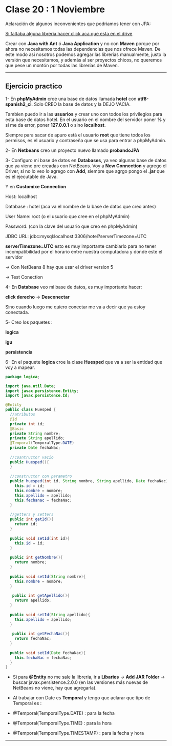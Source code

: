 # Clase 20 : 1 Noviembre

Aclaración de algunos inconvenientes que podriamos tener con JPA:

[Si faltaba alguna libreria hacer click aca que esta en el drive](https://drive.google.com/drive/u/1/folders/1F_wEYkCxu6Q_lfDwXFLakEqubfufn4GW)

Crear con **Java with Ant** ó **Java Application** y no con **Maven** porque por ahora no necesitamos todas las dependencias que nos ofrece Maven. De este modo asi nosotros podemos agregar las librerías manualmente, justo la versión que necesitamos, y además al ser proyectos chicos, no queremos que pese un montón por todas las librerías de Maven.

---

## Ejercicio practico

1- En **phpMyAdmin** croe una base de datos llamada **hotel** con **utf8-spanish2_ci**. Solo CREO la base de datos y la DEJO VACIA. 

Tambien puedo ir a las **usuarios** y crear uno con todos los privilegios para esta base de datos hotel. En el usuario en el nombre del servidor poner **%** y si me da error, poner **127.0.0.1** o sino **localhost**. 

Siempre para sacar de apuro está el usuario **root** que tiene todos los permisos, es el usuario y contraseña que se usa para entrar a phpMyAdmin.

2- En **Netbeans** creo un proyecto nuevo llamado **probandoJPA**

3- Configuro mi base de datos en **Databases**, ya veo algunas base de datos que ya viene pre creadas con NetBeans. Voy a **New Connection** y agrego el Driver, si no lo veo lo agrego con **Add**, siempre que agrgo pongo el **.jar** que es el ejecutable de Java.

Y en **Customixe Connection**

Host: localhost

Database : hotel  (aca va el nombre de la base de datos que creo antes)

User Name: root (o el usuario que cree en el phpMyAdmin)

Password: (con la clave del usuario que creo en phpMyAdmin)

JDBC URL: jdbc:mysql:localhost:3306/hotel?serverTimezone=UTC

**serverTimezone=UTC** esto es muy importante cambiarlo para no tener incompatibilidad por el horario entre nuestra computadora y donde este el servidor

-> Con NetBeans 8 hay que usar el driver version 5

-> Test Conection

4- En **Database** veo mi base de datos, es muy importante hacer:

**click derecho** -> **Desconectar**

Sino cuando luego me quiero conectar me va a decir que ya estoy conectada.

5- Creo los paquetes :

**logica**

**igu**

**persistencia**

6- En el paquete **logica** croe la clase **Huesped** que va a ser la entidad que voy a mapear.

```JAVA
package logica;

import java.util.Date;
import javax.persistence.Entity;
import javax.persistence.Id;

@Entity
public class Huesped {
  //atributos
  @Id
  private int id;
  @Basic
  private String nombre;
  private String apellido;
  @Temporal(TemporalType.DATE)
  private Date fechaNac;
  
  //cosntructor vacio
  public Huesped(){
  }
  
  //constructor con parametro
  public huesped(int id, String nombre, String apellido, Date fechaNac){
    this.id = id;
    this.nombre = nombre;
    this.apellido = apellido;
    this.fechanac = fechaNac;
  }
  
  //getters y setters
  public int getId(){
    return id;
  }
  
  public void setId(int id){
    this.id = id;
  }
  
  public int getNombre(){
    return nombre;
  }
  
  public void setId(String nombre){
    this.nombre = nombre;
  }
  
   public int getApellido(){
    return apellido;
  }
  
  public void setId(String apellido){
    this.apellido = apellido;
  }
  
   public int getFechaNac(){
    return fechaNac;
  }
  
  public void setId(Date fechaNac){
    this.fechaNac = fechaNac;
  }
}
```

* Si para **@Entity** no me sale la libreria, ir a **Libaries** -> **Add JAR Folder** -> buscar javax.persistence.2.0.0 (en las versiones más nuevas de NetBeans no viene, hay que agregarla).

* Al trabajar con Date es **Temporal** y tengo que aclarar que tipo de Temporal es : 

- @Temporal(TemporalType.DATE) : para la fecha

- @Temporal(TemporalType.TIME) : para la hora

- @Temporal(TemporalType.TIMESTAMP) : para la fecha y hora


---
